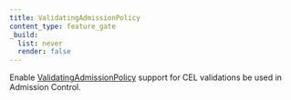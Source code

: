 ```yaml
---
title: ValidatingAdmissionPolicy
content_type: feature_gate
_build:
  list: never
  render: false
---
```

Enable [ValidatingAdmissionPolicy](/docs/reference/access-authn-authz/validating-admission-policy/) support for CEL validations be used in Admission Control.
